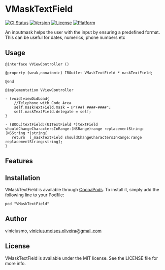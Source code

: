 # VMaskTextField

[![CI Status](http://img.shields.io/travis/viniciusmo/VMaskTextField.svg?style=flat)](https://travis-ci.org/viniciusmo/VMaskTextField)
[![Version](https://img.shields.io/cocoapods/v/VMaskTextField.svg?style=flat)](http://cocoadocs.org/docsets/VMaskTextField)
[![License](https://img.shields.io/cocoapods/l/VMaskTextField.svg?style=flat)](http://cocoadocs.org/docsets/VMaskTextField)
[![Platform](https://img.shields.io/cocoapods/p/VMaskTextField.svg?style=flat)](http://cocoadocs.org/docsets/VMaskTextField)


An inputmask helps the user with the input by ensuring a predefined format. This can be useful for dates, numerics, phone numbers  etc


## Usage

    @interface VViewController ()
	
	@property (weak,nonatomic) IBOutlet VMaskTextField * maskTextField;
	
	@end
	
	@implementation VViewController
	
	- (void)viewDidLoad{
	    //Telephone with Code Area
	    self.maskTextField.mask = @"(##) ####-####";
	    self.maskTextField.delegate = self;
	}
	
	- (BOOL)textField:(UITextField *)textField shouldChangeCharactersInRange:(NSRange)range replacementString:(NSString *)string{
	   return  [_maskTextField shouldChangeCharactersInRange:range replacementString:string];
	}





## Features

## Installation

VMaskTextField is available through [CocoaPods](http://cocoapods.org). To install
it, simply add the following line to your Podfile:

    pod "VMaskTextField"

## Author

viniciusmo, vinicius.moises.oliveira@gmail.com

## License

VMaskTextField is available under the MIT license. See the LICENSE file for more info.

